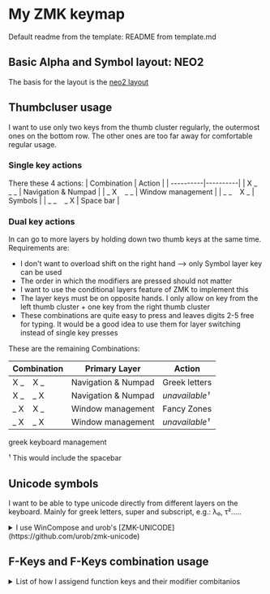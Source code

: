 # My ZMK keymap

Default readme from the template: README from template.md

## Basic Alpha and Symbol layout: NEO2
The basis for the layout is the [neo2 layout](https://www.neo-layout.org/)

## Thumbcluser usage
I want to use only two keys from the thumb cluster regularly, the outermost ones on the bottom row. The other ones are too far away for comfortable regular usage. 
### Single key actions

There these 4 actions:
| Combination | Action |
| ----------|----------|
| X _ $~~$ _ _ | Navigation & Numpad   |
| _ X $~~$ _ _ | Window management    |
| _ _ $~~$ X _ | Symbols    |
| _ _ $~~$ _ X | Space bar    |

### Dual key actions
In can go to more layers by holding down two thumb keys at the same time. Requirements are:
* I don't want to overload shift on the right hand --> only Symbol layer key can be used
* The order in which the modifiers are pressed should not matter
* I want to use the conditional layers feature of ZMK to implement this
* The layer keys must be on opposite hands. I only allow on key from the left thumb cluster + one key from the right thumb cluster
* These combinations are quite easy to press and leaves digits 2-5 free for typing. It would be a good idea to use them for layer switching instead of single key presses

These are the remaining Combinations:

| Combination |Primary Layer | Action |
| ----------|----------|----------|
| X _ $~~$ X _ | Navigation & Numpad | Greek letters |
| X _ $~~$ _ X | Navigation & Numpad | *unavailable¹*    |
| _ X $~~$ X _ | Window management | Fancy Zones  |
| _ X $~~$ _ X | Window management | *unavailable¹*  |

greek 
keyboard management

¹ This would include the spacebar <br>

## Unicode symbols
I want to be able to type unicode directly from different layers on the keyboard. Mainly for greek letters, super and subscript, e.g.: λ₀, τ².....
<details>
<summary>I use WinCompose and urob's [ZMK-UNICODE](https://github.com/urob/zmk-unicode)</summary>
In the *.keymap file, add:
```
&uc {
  default-mode = <UC_MODE_WIN_COMPOSE>;  // Default to WinCompose input system
  win-compose-key = <F14>;        // Overwrite WinCompose compose key
};
```
</details>


## F-Keys and F-Keys combination usage
<details>
<summary> List of how I assigend function keys and their modifier combitanios </summary>
  
| Combination | Action |
| ----------|----------|
| F13 |  Mousless Overlay  |
| F14 |  WinCompose compose key |
| WIN+F15 |  PowerToys Command Palette  |
| WIN+SHIFT+F15 | PowerToys Window Walker |
| F16 |  unassigned  |
| F17 |  unassigned  |
| F18 |  unassigned  |
| F19 |  unassigned  |
| F20 |  unassigned  |
| F21 |  unassigned  |
| F22 |  unassigned  |
| F23 |  unassigned  |
| F24 |  unassigned  |

</details>
